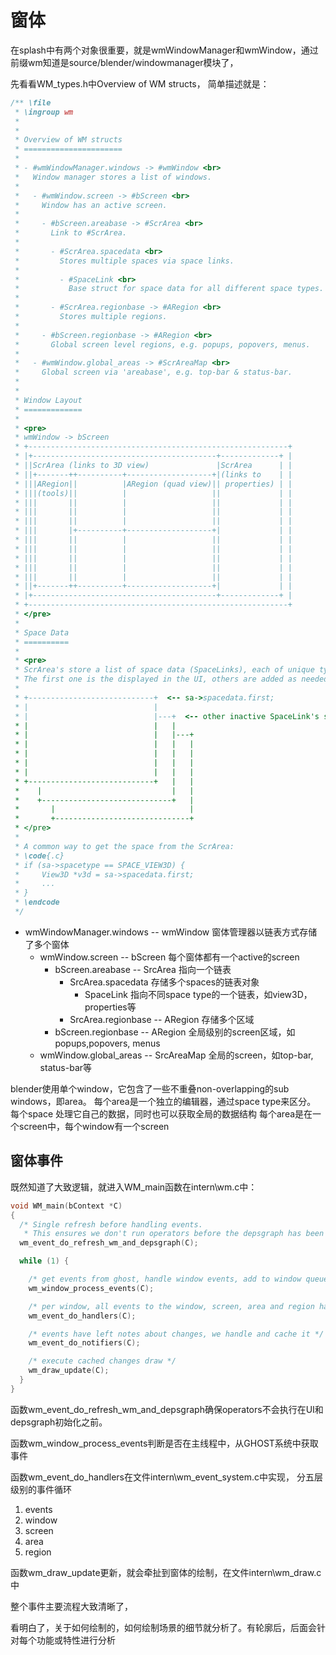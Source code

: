 # 窗体

在splash中有两个对象很重要，就是wmWindowManager和wmWindow，通过前缀wm知道是source/blender/windowmanager模块了，

先看看WM_types.h中Overview of WM structs， 简单描述就是：

```c
/** \file
 * \ingroup wm
 *
 *
 * Overview of WM structs
 * ======================
 *
 * - #wmWindowManager.windows -> #wmWindow <br>
 *   Window manager stores a list of windows.
 *
 *   - #wmWindow.screen -> #bScreen <br>
 *     Window has an active screen.
 *
 *     - #bScreen.areabase -> #ScrArea <br>
 *       Link to #ScrArea.
 *
 *       - #ScrArea.spacedata <br>
 *         Stores multiple spaces via space links.
 *
 *         - #SpaceLink <br>
 *           Base struct for space data for all different space types.
 *
 *       - #ScrArea.regionbase -> #ARegion <br>
 *         Stores multiple regions.
 *
 *     - #bScreen.regionbase -> #ARegion <br>
 *       Global screen level regions, e.g. popups, popovers, menus.
 *
 *   - #wmWindow.global_areas -> #ScrAreaMap <br>
 *     Global screen via 'areabase', e.g. top-bar & status-bar.
 *
 *
 * Window Layout
 * =============
 *
 * <pre>
 * wmWindow -> bScreen
 * +----------------------------------------------------------+
 * |+-----------------------------------------+-------------+ |
 * ||ScrArea (links to 3D view)               |ScrArea      | |
 * ||+-------++----------+-------------------+|(links to    | |
 * |||ARegion||          |ARegion (quad view)|| properties) | |
 * |||(tools)||          |                   ||             | |
 * |||       ||          |                   ||             | |
 * |||       ||          |                   ||             | |
 * |||       ||          |                   ||             | |
 * |||       |+----------+-------------------+|             | |
 * |||       ||          |                   ||             | |
 * |||       ||          |                   ||             | |
 * |||       ||          |                   ||             | |
 * |||       ||          |                   ||             | |
 * |||       ||          |                   ||             | |
 * ||+-------++----------+-------------------+|             | |
 * |+-----------------------------------------+-------------+ |
 * +----------------------------------------------------------+
 * </pre>
 *
 * Space Data
 * ==========
 *
 * <pre>
 * ScrArea's store a list of space data (SpaceLinks), each of unique type.
 * The first one is the displayed in the UI, others are added as needed.
 *
 * +----------------------------+  <-- sa->spacedata.first;
 * |                            |
 * |                            |---+  <-- other inactive SpaceLink's stored.
 * |                            |   |
 * |                            |   |---+
 * |                            |   |   |
 * |                            |   |   |
 * |                            |   |   |
 * |                            |   |   |
 * +----------------------------+   |   |
 *    |                             |   |
 *    +-----------------------------+   |
 *       |                              |
 *       +------------------------------+
 * </pre>
 *
 * A common way to get the space from the ScrArea:
 * \code{.c}
 * if (sa->spacetype == SPACE_VIEW3D) {
 *     View3D *v3d = sa->spacedata.first;
 *     ...
 * }
 * \endcode
 */
```

- wmWindowManager.windows -- wmWindow
	窗体管理器以链表方式存储了多个窗体
	- wmWindow.screen -- bScreen
		每个窗体都有一个active的screen
		- bScreen.areabase -- SrcArea 
			指向一个链表
			- SrcArea.spacedata
				存储多个spaces的链表对象
				- SpaceLink
					指向不同space type的一个链表，如view3D，properties等
			- SrcArea.regionbase -- ARegion
				存储多个区域
		- bScreen.regionbase -- ARegion
			全局级别的screen区域，如popups,popovers, menus
	- wmWindow.global_areas -- SrcAreaMap
		全局的screen，如top-bar, status-bar等

blender使用单个window，它包含了一些不重叠non-overlapping的sub windows，即area。
每个area是一个独立的编辑器，通过space type来区分。
每个space 处理它自己的数据，同时也可以获取全局的数据结构
每个area是在一个screen中，每个window有一个screen

## 窗体事件

既然知道了大致逻辑，就进入WM_main函数在intern\wm.c中：

```c
void WM_main(bContext *C)
{
  /* Single refresh before handling events.
   * This ensures we don't run operators before the depsgraph has been evaluated. */
  wm_event_do_refresh_wm_and_depsgraph(C);

  while (1) {

    /* get events from ghost, handle window events, add to window queues */
    wm_window_process_events(C);

    /* per window, all events to the window, screen, area and region handlers */
    wm_event_do_handlers(C);

    /* events have left notes about changes, we handle and cache it */
    wm_event_do_notifiers(C);

    /* execute cached changes draw */
    wm_draw_update(C);
  }
}
```

函数wm_event_do_refresh_wm_and_depsgraph确保operators不会执行在UI和depsgraph初始化之前。

函数wm_window_process_events判断是否在主线程中，从GHOST系统中获取事件

函数wm_event_do_handlers在文件intern\wm_event_system.c中实现，
分五层级别的事件循环

1. events 
2. window 
3. screen 
4. area 
5. region 

函数wm_draw_update更新，就会牵扯到窗体的绘制，在文件intern\wm_draw.c中

整个事件主要流程大致清晰了，

看明白了，关于如何绘制的，如何绘制场景的细节就分析了。有轮廓后，后面会针对每个功能或特性进行分析

